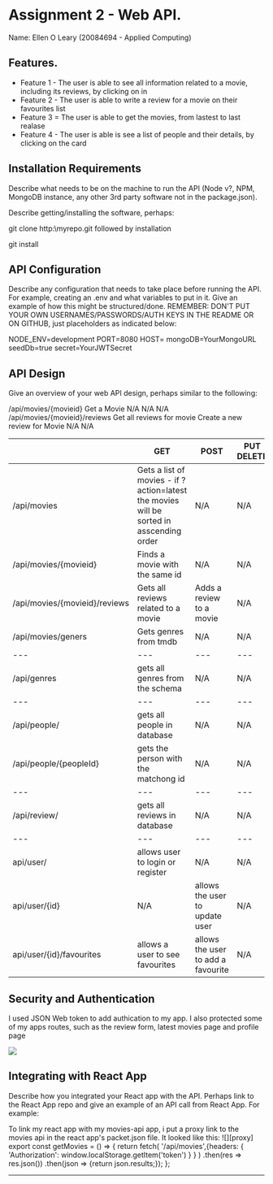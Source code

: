 # Assignment 2 - Web API.
Name: Ellen O Leary (20084694 - Applied Computing)

## Features.

+ Feature 1 - The user is able to see all information related to a movie, including its reviews, by clicking on in
+ Feature 2 - The user is able to write a review for a movie on their favourites list
+ Feature 3 = The user is able to get the movies, from lastest to last realase
+ Feature 4  - The user is able is see a list of people and their details, by clicking on the card


## Installation Requirements
Describe what needs to be on the machine to run the API (Node v?, NPM, MongoDB instance, any other 3rd party software not in the package.json).

Describe getting/installing the software, perhaps:

git clone http:\myrepo.git
followed by installation

git install
## API Configuration
Describe any configuration that needs to take place before running the API. For example, creating an .env and what variables to put in it. Give an example of how this might be structured/done. REMEMBER: DON'T PUT YOUR OWN USERNAMES/PASSWORDS/AUTH KEYS IN THE README OR ON GITHUB, just placeholders as indicated below:

NODE_ENV=development
PORT=8080
HOST=
mongoDB=YourMongoURL
seedDb=true
secret=YourJWTSecret

 ## API Design
Give an overview of your web API design, perhaps similar to the following:

  	          
/api/movies/{movieid}	Get a Movie	N/A	N/A	N/A
/api/movies/{movieid}/reviews	Get all reviews for movie	Create a new review for Movie	N/A	N/A

|   |   GET	 |  POST |   PUT	DELETE |  
|---|---|---|---|
| /api/movies  |  Gets a list of movies - if ?action=latest the movies will be sorted in asscending order |N/A   |  N/A |   
|  /api/movies/{movieid} | Finds a movie with the same id  | N/A  |  N/A |   
| /api/movies/{movieid}/reviews	  | Gets all reviews related to a movie  | Adds a review to a movie  | N/A  |  
|/api/movies/geners|Gets genres from tmdb|N/A |N/A |
|---|---|---|---|
|/api/genres|gets all genres from the schema|N/A |N/A |
|---|---|---|---|
|/api/people/|gets all people in database|N/A |N/A |
|/api/people/{peopleId}|gets the person with the matchong id|N/A |N/A |
|---|---|---|---|
|/api/review/|gets all reviews in database|N/A|N/A|
|---|---|---|---|
|api/user/|allows user to login or register|N/A|N/A|
|api/user/{id}|N/A|allows the user to update user|N/A|
api/user/{id}/favourites|allows a user to see favourites|allows the user to add a favourite|N/A|


## Security and Authentication
I used JSON Web token to add authication to my app.
I also protected some of my apps routes, such as the review form, latest movies page and profile page

![][routes]

## Integrating with React App
Describe how you integrated your React app with the API. Perhaps link to the React App repo and give an example of an API call from React App. For example:

To link my react app with my movies-api app, i put a proxy link to the movies api in the react app's packet.json file. It looked like this:
![][proxy]
export const getMovies = () => {
  return fetch(
     '/api/movies',{headers: {
       'Authorization': window.localStorage.getItem('token')
    }
  }
  )
    .then(res => res.json())
    .then(json => {return json.results;});
};


---------------------------------
[routes]: ./public/routes.png
[proxey]: ./public/proxy.png